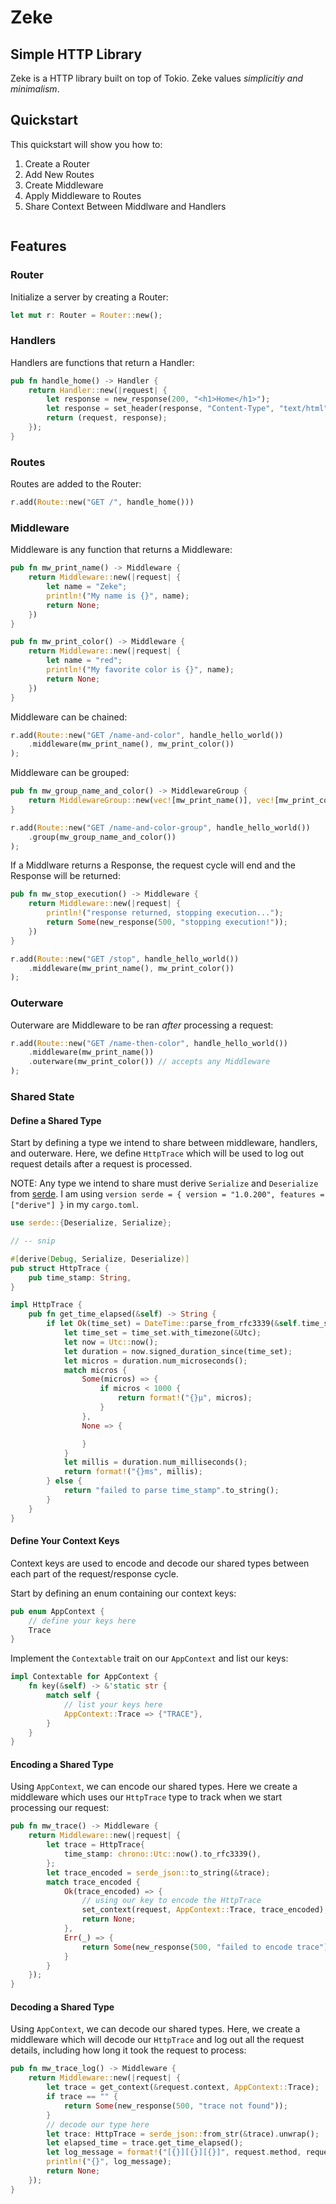 # Zeke

## Simple HTTP Library
Zeke is a HTTP library built on top of Tokio. Zeke values *simplicitiy and minimalism*.

## Quickstart
This quickstart will show you how to:
1. Create a Router
2. Add New Routes
3. Create Middleware
4. Apply Middleware to Routes
5. Share Context Between Middlware and Handlers

```rs

```


## Features

### Router
Initialize a server by creating a Router:

```rs
let mut r: Router = Router::new();
```

### Handlers
Handlers are functions that return a Handler:

```rs
pub fn handle_home() -> Handler {
    return Handler::new(|request| {
        let response = new_response(200, "<h1>Home</h1>");
        let response = set_header(response, "Content-Type", "text/html");
        return (request, response);
    });
}
```

### Routes
Routes are added to the Router:

```rs
r.add(Route::new("GET /", handle_home()))
```

### Middleware
Middleware is any function that returns a Middleware:

```rs
pub fn mw_print_name() -> Middleware {
    return Middleware::new(|request| {
        let name = "Zeke";
        println!("My name is {}", name);
        return None;
    })
}

pub fn mw_print_color() -> Middleware {
    return Middleware::new(|request| {
        let name = "red";
        println!("My favorite color is {}", name);
        return None;
    })
}
```

Middleware can be chained:
```rs
r.add(Route::new("GET /name-and-color", handle_hello_world())
    .middleware(mw_print_name(), mw_print_color())
);
```

Middleware can be grouped:
```rs
pub fn mw_group_name_and_color() -> MiddlewareGroup {
    return MiddlewareGroup::new(vec![mw_print_name()], vec![mw_print_color()]);
}

r.add(Route::new("GET /name-and-color-group", handle_hello_world())
    .group(mw_group_name_and_color())
);
```

If a Middlware returns a Response, the request cycle will end and the Response will be returned:
```rs
pub fn mw_stop_execution() -> Middleware {
    return Middleware::new(|request| {
        println!("response returned, stopping execution...");
        return Some(new_response(500, "stopping execution!"));
    })
}

r.add(Route::new("GET /stop", handle_hello_world())
    .middleware(mw_print_name(), mw_print_color())
);
```

### Outerware
Outerware are Middleware to be ran *after* processing a request:

```rs
r.add(Route::new("GET /name-then-color", handle_hello_world())
    .middleware(mw_print_name())
    .outerware(mw_print_color()) // accepts any Middleware
);
```

### Shared State

#### Define a Shared Type
Start by defining a type we intend to share between middleware, handlers, and outerware. Here, we define `HttpTrace` which will be used to log out request details after a request is processed.

NOTE: Any type we intend to share must derive `Serialize` and `Deserialize` from [serde](https://docs.rs/serde/latest/serde/index.html). I am using `version serde = { version = "1.0.200", features = ["derive"] }` in my `cargo.toml`.

```rs
use serde::{Deserialize, Serialize};

// -- snip

#[derive(Debug, Serialize, Deserialize)]
pub struct HttpTrace {
    pub time_stamp: String,
}

impl HttpTrace {
    pub fn get_time_elapsed(&self) -> String {
        if let Ok(time_set) = DateTime::parse_from_rfc3339(&self.time_stamp) {
            let time_set = time_set.with_timezone(&Utc);
            let now = Utc::now();
            let duration = now.signed_duration_since(time_set);
            let micros = duration.num_microseconds();
            match micros {
                Some(micros) => {
                    if micros < 1000 {
                        return format!("{}µ", micros);
                    }
                },
                None => {

                }
            }
            let millis = duration.num_milliseconds();
            return format!("{}ms", millis);
        } else {
            return "failed to parse time_stamp".to_string();
        }
    }
}
```

#### Define Your Context Keys
Context keys are used to encode and decode our shared types between each part of the request/response cycle.

Start by defining an enum containing our context keys:

```rs
pub enum AppContext {
    // define your keys here
    Trace
}
```

Implement the `Contextable` trait on our `AppContext` and list our keys:
```rs
impl Contextable for AppContext {
    fn key(&self) -> &'static str {
        match self {
            // list your keys here
            AppContext::Trace => {"TRACE"},
        }
    }
}
```

#### Encoding a Shared Type
Using `AppContext`, we can encode our shared types. Here we create a middleware which uses our `HttpTrace` type to track when we start processing our request:

```rs
pub fn mw_trace() -> Middleware {
    return Middleware::new(|request| {
        let trace = HttpTrace{
            time_stamp: chrono::Utc::now().to_rfc3339(),
        };
        let trace_encoded = serde_json::to_string(&trace);
        match trace_encoded {
            Ok(trace_encoded) => {
                // using our key to encode the HttpTrace
                set_context(request, AppContext::Trace, trace_encoded);
                return None;
            },
            Err(_) => {
                return Some(new_response(500, "failed to encode trace"));
            }
        }
    });
}
```

#### Decoding a Shared Type
Using `AppContext`, we can decode our shared types. Here, we create a middleware which will decode our `HttpTrace` and log out all the request details, including how long it took the request to process:

```rs
pub fn mw_trace_log() -> Middleware {
    return Middleware::new(|request| {
        let trace = get_context(&request.context, AppContext::Trace);
        if trace == "" {
            return Some(new_response(500, "trace not found"));
        }
        // decode our type here
        let trace: HttpTrace = serde_json::from_str(&trace).unwrap();
        let elapsed_time = trace.get_time_elapsed();
        let log_message = format!("[{}][{}][{}]", request.method, request.path, elapsed_time);
        println!("{}", log_message);
        return None;
    });
}
```



